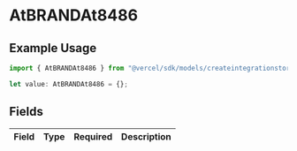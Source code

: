 # AtBRANDAt8486

## Example Usage

```typescript
import { AtBRANDAt8486 } from "@vercel/sdk/models/createintegrationstoredirectop.js";

let value: AtBRANDAt8486 = {};
```

## Fields

| Field       | Type        | Required    | Description |
| ----------- | ----------- | ----------- | ----------- |